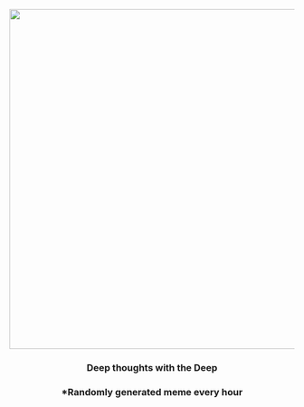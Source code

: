 <p align="center">
        <img src="https://i.redd.it/4b125blug1g91.jpg" width="600" height="600">
        </p>
        <h3 align="center">Deep thoughts with the Deep</h3>
        <h3 align="center">*Randomly generated meme every hour</h3>
    